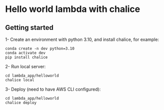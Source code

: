 # Hello world lambda with chalice

## Getting started

1- Create an environment with python 3.10, and install chalice, for example:

    conda create -n dev python=3.10
    conda activate dev
    pip install chalice

2- Run local server:

    cd lambda_app/helloworld
    chalice local

3- Deploy (need to have AWS CLI configured):

    cd lambda_app/helloworld
    chalice deploy
